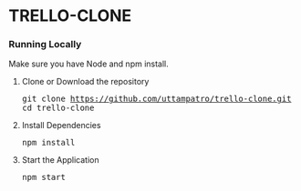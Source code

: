 # TRELLO-CLONE

### Running Locally

Make sure you have Node and npm install.

  1. Clone or Download the repository 
    <pre>git clone https://github.com/uttampatro/trello-clone.git
     cd trello-clone</pre>
  2. Install Dependencies

      <pre>npm install</pre>
  3. Start the Application

     <pre>npm start</pre>
